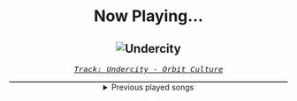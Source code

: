 <div align="center"> 
<h1>Now Playing...</h1>

![Undercity](https://i.scdn.co/image/ab67616d00001e025f94301376a3dac4f58518dd)
--
_<samp><a href="https://open.spotify.com/track/41MgCPuMM11F38CC7Tuebx">Track: Undercity - Orbit Culture</a></samp>_

<div style="border: 1px #4B5054 solid"></div>
<details>
  <summary>
    Previous played songs
  </summary>
  <table>
    <thead>
      <tr>
        <th>
          Artist
        </th>
        <th>
          Song
        </th>
        <th>
          Link
        </th>
      </tr>
    </thead>
    <tbody>
      <tr><td>Orbit Culture</td><td>Undercity</td><td><a href="https://open.spotify.com/track/41MgCPuMM11F38CC7Tuebx">https://open.spotify.com/track/41MgCPuMM11F38CC7Tuebx</a></td></tr><tr><td>Orbit Culture</td><td>Sorrower</td><td><a href="https://open.spotify.com/track/0UFSiu5wOYdriBahqWSexU">https://open.spotify.com/track/0UFSiu5wOYdriBahqWSexU</a></td></tr><tr><td>Slope</td><td>Freak Dreams</td><td><a href="https://open.spotify.com/track/3sLXJNjrR9qFtyIVb59e6J">https://open.spotify.com/track/3sLXJNjrR9qFtyIVb59e6J</a></td></tr><tr><td>Monuments</td><td>Nefarious</td><td><a href="https://open.spotify.com/track/36sawGMYzK5ZMcW0mNtuFr">https://open.spotify.com/track/36sawGMYzK5ZMcW0mNtuFr</a></td></tr><tr><td>Blind Channel</td><td>DEADZONE</td><td><a href="https://open.spotify.com/track/6SvhGaXpd2pkUaAGyMJ3Uw">https://open.spotify.com/track/6SvhGaXpd2pkUaAGyMJ3Uw</a></td></tr><tr><td>FEVER 333</td><td>$wing</td><td><a href="https://open.spotify.com/track/79yXiVM8QbotM46zcevzUO">https://open.spotify.com/track/79yXiVM8QbotM46zcevzUO</a></td></tr><tr><td>Electric Callboy</td><td>We Got the Moves</td><td><a href="https://open.spotify.com/track/0W4N0KzHKWQp2Wn1Mf6uMa">https://open.spotify.com/track/0W4N0KzHKWQp2Wn1Mf6uMa</a></td></tr><tr><td>Giuseppe Verdi</td><td>Verdi: Rigoletto, Act III Scene 2: La donna è mobile</td><td><a href="https://open.spotify.com/track/5toybnJ9u1Hr2qNtGbCgmV">https://open.spotify.com/track/5toybnJ9u1Hr2qNtGbCgmV</a></td></tr><tr><td>Johann Pachelbel</td><td>Pachelbel: Canon and Gigue in D Major: Canon</td><td><a href="https://open.spotify.com/track/0Qfxgz6JBEW1AJJjLkKa99">https://open.spotify.com/track/0Qfxgz6JBEW1AJJjLkKa99</a></td></tr><tr><td>Antonio Vivaldi</td><td>Vivaldi: The Four Seasons, Violin Concerto in E Major, Op. 8 No. 1, RV 269 "Spring": I. Allegro</td><td><a href="https://open.spotify.com/track/4oNp45U4qtEAn9FpR39r1f">https://open.spotify.com/track/4oNp45U4qtEAn9FpR39r1f</a></td></tr><tr><td>Citizen Soldier</td><td>Where Were You</td><td><a href="https://open.spotify.com/track/1tVtvYhxjDch6zDArRPDD5">https://open.spotify.com/track/1tVtvYhxjDch6zDArRPDD5</a></td></tr><tr><td>I See Stars</td><td>Running With Scissors</td><td><a href="https://open.spotify.com/track/4xwPE6J7bvntek03g0tVpb">https://open.spotify.com/track/4xwPE6J7bvntek03g0tVpb</a></td></tr><tr><td>Attack Attack!</td><td>Brachyura Bombshell</td><td><a href="https://open.spotify.com/track/0Mq26LC8YevMmES4Z0keIl">https://open.spotify.com/track/0Mq26LC8YevMmES4Z0keIl</a></td></tr><tr><td>Memphis May Fire</td><td>Bleed Me Dry</td><td><a href="https://open.spotify.com/track/5bENuUfvW1oOEmh2zvyowI">https://open.spotify.com/track/5bENuUfvW1oOEmh2zvyowI</a></td></tr><tr><td>Ice Nine Kills</td><td>The American Nightmare</td><td><a href="https://open.spotify.com/track/04K2bMi2vyOBwxr5EjDq5O">https://open.spotify.com/track/04K2bMi2vyOBwxr5EjDq5O</a></td></tr><tr><td>Until I Wake</td><td>Less Of Me</td><td><a href="https://open.spotify.com/track/3djmus7IzQlXABWkW3cauX">https://open.spotify.com/track/3djmus7IzQlXABWkW3cauX</a></td></tr><tr><td>Wage War</td><td>Circle The Drain</td><td><a href="https://open.spotify.com/track/37LTDJrNmWco1qHO1AuZ1r">https://open.spotify.com/track/37LTDJrNmWco1qHO1AuZ1r</a></td></tr><tr><td>Crown The Empire</td><td>In Another Life (feat. Courtney LaPlante)</td><td><a href="https://open.spotify.com/track/5F2L2phmZw5dZZY72VpFM2">https://open.spotify.com/track/5F2L2phmZw5dZZY72VpFM2</a></td></tr><tr><td>Phinehas</td><td>The Fire Itself</td><td><a href="https://open.spotify.com/track/71N4kCbJiVAb7iA25lwFgd">https://open.spotify.com/track/71N4kCbJiVAb7iA25lwFgd</a></td></tr><tr><td>Jeris Johnson</td><td>When The Darkness Comes</td><td><a href="https://open.spotify.com/track/1D1Dheq2uzlRYjSc2ylOOR">https://open.spotify.com/track/1D1Dheq2uzlRYjSc2ylOOR</a></td></tr>
    </tbody>
  </table>
</details>

</div>
